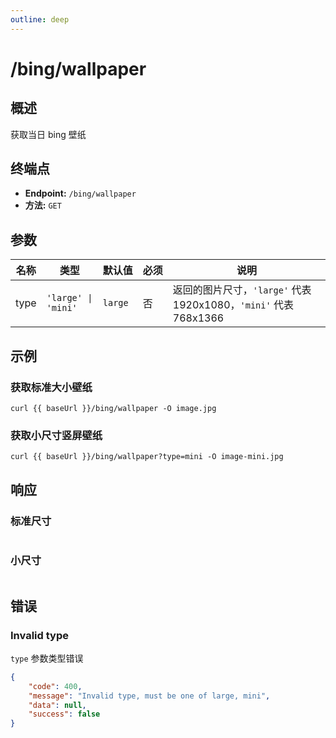 ```yaml
---
outline: deep
---
```


<script setup>
import { baseUrl } from '../baseurl'
</script>

<style>
th {
  white-space: nowrap;
}
</style>

# /bing/wallpaper

## 概述

获取当日 bing 壁纸

## 终端点

- **Endpoint:** `/bing/wallpaper`
- **方法:** `GET`

## 参数

| 名称 | 类型                | 默认值  | 必须 | 说明                                                             |
| ---- | ------------------- | ------- | ---- | ---------------------------------------------------------------- |
| type | `'large' \| 'mini'` | `large` | 否   | 返回的图片尺寸，`'large'` 代表 1920x1080，`'mini'` 代表 768x1366 |

<!-- - **名称**: type
  - **类型**: `'large' | 'mini'`
  - **默认值**: `large`
  - **必须**: 否
  - **说明**: 返回的图片尺寸，`'large'` 代表 1920x1080，`'mini'` 代表 768x1366 -->

## 示例

### 获取标准大小壁纸

```bash-vue
curl {{ baseUrl }}/bing/wallpaper -O image.jpg
```

### 获取小尺寸竖屏壁纸

```bash-vue
curl {{ baseUrl }}/bing/wallpaper?type=mini -O image-mini.jpg
```

## 响应

### 标准尺寸

<img :src="`${baseUrl}/bing/wallpaper`"/>

### 小尺寸

<img :src="`${baseUrl}/bing/wallpaper?type=mini`"/>

## 错误

### Invalid type

`type` 参数类型错误

```json
{  
    "code": 400,
    "message": "Invalid type, must be one of large, mini",
    "data": null,
    "success": false
}
```
